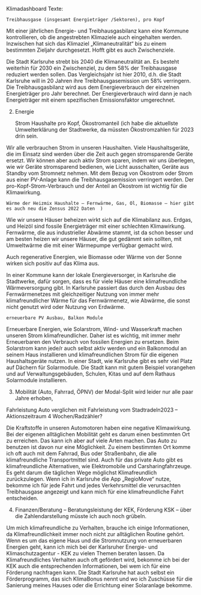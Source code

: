 Klimadashboard Texte:

 

    Treibhausgase (insgesamt Energieträger /Sektoren), pro Kopf

 

 

Mit einer jährlichen Energie- und Treibhausgasbilanz kann eine Kommune kontrollieren, ob die angestrebten Klimaziele auch eingehalten werden. Inzwischen hat sich das Klimaziel „Klimaneutralität“ bis zu einem bestimmten Zieljahr durchgesetzt. Hofft gibt es auch Zwischenziele.

Die Stadt Karlsruhe strebt bis 2040 die Klimaneutralität an. Es besteht weiterhin für 2030 ein Zwischenziel, zu dem 58% der Treibhausgase reduziert werden sollen. Das Vergleichsjahr ist hier 2010, d.h. die Stadt Karlsruhe will in 20 Jahren ihre Treibhausgasemission um 58% verringern. Die Treibhausgasbilanz wird aus dem Energieverbrauch der einzelnen Energieträger pro Jahr berechnet. Der Energieverbrauch wird dann je nach Energieträger mit einem spezifischen Emissionsfaktor umgerechnet.

 

 

2) Energie

 

    Strom Haushalte pro Kopf, Ökostromanteil (ich habe die aktuellste Umwelterklärung der Stadtwerke, da müssten Ökostromzahlen für 2023 drin sein.

Wir alle verbrauchen Strom in unseren Haushalten. Viele Haushaltsgeräte, die im Einsatz sind werden über die Zeit auch gegen stromsparende Geräte ersetzt. Wir können aber auch aktiv Strom sparen, indem wir uns überlegen, wie wir Geräte stromsparend bedienen, wie Licht ausschalten, Geräte aus Standby vom Stromnetz nehmen. Mit dem Bezug von Ökostrom oder Strom aus einer PV-Anlage kann die Treibhausgasemission verringert werden. Der pro-Kopf-Strom-Verbrauch und der Anteil an Ökostrom ist wichtig für die Klimawirkung.

 

    Wärme der Heizmix Haushalte – Fernwärme, Gas, Öl, Biomasse – hier gibt es auch neu die Zensus 2022 Daten  )

Wie wir unsere Häuser beheizen wirkt sich auf die Klimabilanz aus. Erdgas, und Heizöl sind fossile Energieträger mit einer schlechten Klimawirkung. Fernwärme, die aus industrieller Abwärme stammt, ist da schon besser und am besten heizen wir unsere Häuser, die gut gedämmt sein sollten, mit Umweltwärme die mit einer Wärmepumpe verfügbar gemacht wird.

Auch regenerative Energien, wie Biomasse oder Wärme von der Sonne wirken sich positiv auf das Klima aus.

In einer Kommune kann der lokale Energieversorger, in Karlsruhe die Stadtwerke, dafür sorgen, dass es für viele Häuser eine klimafreundliche Wärmeversorgung gibt. In Karlsruhe passiert das durch den Ausbau des Fernwärmenetzes mit gleichzeitiger Nutzung von immer mehr klimafreundlicher Wärme für das Fernwärmenetz, wie Abwärme, die sonst nicht genutzt wird oder Nutzung von Erdwärme.

    erneuerbare PV Ausbau, Balkon Module

Erneuerbare Energien, wie Solarstrom, Wind- und Wasserkraft machen unseren Strom klimafreundlicher. Daher ist es wichtig, mit immer mehr Erneuerbaren den Verbrauch von fossilen Energien zu ersetzen. Beim Solarstrom kann jede/r auch selbst aktiv werden und ein Balkonmodul an seinem Haus installieren und klimafreundlichen Strom für die eigenen Haushaltsgeräte nutzen. In einer Stadt, wie Karlsruhe gibt es sehr viel Platz auf Dächern für Solarmodule. Die Stadt kann mit gutem Beispiel vorangehen und auf Verwaltungsgebäuden, Schulen, Kitas und auf dem Rathaus Solarmodule installieren.

 

3) Mobilität (Auto, Fahrrad, ÖPNV) der Modal-Split wird leider nur alle paar Jahre erhoben,

Fahrleistung Auto verglichen mit Fahrleistung vom Stadtradeln2023 – Aktionszeitraum 4 Wochen/Radzähler?

 

Die Kraftstoffe in unseren Automotoren haben eine negative Klimawirkung. Bei der eigenen alltäglichen Mobilität geht es darum einen bestimmten Ort zu erreichen. Das kann ich aber auf viele Arten machen. Das Auto zu benutzen ist davon nur eine Möglichkeit. Zu einem bestimmten Ort komme ich oft auch mit dem Fahrrad, Bus oder Straßenbahn, die alle klimafreundliche Transportmittel sind. Auch für das private Auto gibt es klimafreundliche Alternativen, wie Elektromobile und Carsharingfahrzeuge. Es geht darum die täglichen Wege möglichst Klimafreundlich zurückzulegen. Wenn ich in Karlsruhe die App „RegioMove“ nutze, bekomme ich für jede Fahrt und jedes Verkehrsmittel die verursachten Treibhausgase angezeigt und kann mich für eine klimafreundliche Fahrt entscheiden.

 

4) Finanzen/Beratung – Beratungsleistung der KEK, Förderung KSK – über die Zahlendarstellung müsste ich auch noch grübeln.

 

Um mich klimafreundliche zu Verhalten, brauche ich einige Informationen, da Klimafreundlichkeit immer noch nicht zur alltäglichen Routine gehört. Wenn es um das eigene Haus und die Stromnutzung von erneuerbaren Energien geht, kann ich mich bei der Karlsruher Energie- und Klimaschutzagentur - KEK zu vielen Themen beraten lassen. Da Klimafreundliches Verhalten auch oft gefördert wird, bekomme ich bei der KEK auch die entsprechenden Informationen, bei wem ich für eine Förderung nachfragen kann. Die Stadt Karlsruhe hat auch selbst ein Förderprogramm, das sich KlimaBonus nennt und wo ich Zuschüsse für die Sanierung meines Hauses oder die Errichtung einer Solaranlage bekomme.

 
